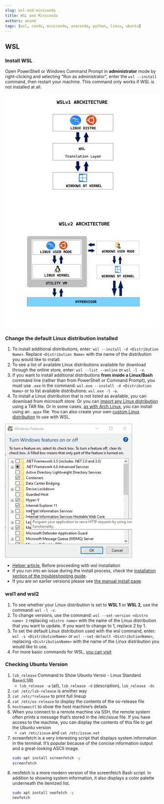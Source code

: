 ```yaml
---
slug: wsl-and-miniconda
title: WSL and Miniconda
authors: anand
tags: [wsl, conda, miniconda, anaconda, python, linux, ubuntu]
---
```


<!-- import Highlight from '@site/src/components/Highlight'; -->

<!-- <Highlight color='#800031' highlight='fg' fontWeight='bold'> ECMA International</Highlight>  -->

## WSL

### Install WSL

Open PowerShell or Windows Command Prompt in **administrator** mode by right-clicking and selecting "Run as administrator", enter the `wsl --install` command, then restart your machine. This command only works if WSL is not installed at all.

<!--truncate-->

![wsl - windowsWindows Features](./wsl1.png)
![wsl - windowsWindows Features](./wsl2.png)

### Change the default Linux distribution installed

1. To install additional distributions, enter: `wsl --install -d <Distribution Name>`. Replace `<Distribution Name>` with the name of the distribution you would like to install.
2. To see a list of available Linux distributions available for download through the online store, enter: `wsl --list --online` or `wsl -l -o`.
3. If you want to install additional distributions **from inside a Linux/Bash** command line (rather than from PowerShell or Command Prompt), you must use `.exe` in the command: `wsl.exe --install -d <Distribution Name>` or to list available distributions: `wsl.exe -l -o`.
4. To install a Linux distribution that is not listed as available, you can download from microsoft store. Or you can [import any Linux distribution](https://learn.microsoft.com/en-us/windows/wsl/use-custom-distro) using a TAR file. Or in some cases, [as with Arch Linux](https://wsldl-pg.github.io/ArchW-docs/How-to-Setup/), you can install using an `.appx` file. You can also create your own [custom Linux distribution](https://learn.microsoft.com/en-us/windows/wsl/build-custom-distro) to use with WSL.

![wsl - windowsWindows Features](./wsl-win.gif)

* [Helper article](https://www.partitionwizard.com/partitionmagic/wsl-not-working-in-windows-11.html), Before proceeding with wsl installation
* If you run into an issue during the install process, check the [installation section of the troubleshooting guide](https://learn.microsoft.com/en-us/windows/wsl/troubleshooting#installation-issues).
* If you are on earlier versions please see [the manual install page](https://learn.microsoft.com/en-us/windows/wsl/install-manual).


### wsl1 and wsl2

1. To see whether your Linux distribution is set to **WSL 1** or **WSL 2**, use the command: `wsl -l -v`.
2. To change versions, use the command: `wsl --set-version <distro name> 2` replacing `<distro name>` with the name of the Linux distribution that you want to update. If you want to change to 1, replace 2 by 1.
3. To set the default Linux distribution used with the wsl command, enter: `wsl -s <DistributionName>` or `wsl --set-default <DistributionName>`, replacing `<DistributionName>` with the name of the Linux distribution you would like to use.
4. For more basic commands for WSL, [you can visit](https://learn.microsoft.com/en-us/windows/wsl/basic-commands)

### Checking Ubuntu Version

1. `lsb_release` Command to Show Ubuntu Versio - Linux Standard Base(LSB)
    - `lsb_release -a` (all), `lsb_release -d` (description), `lsb_release -dc`
2. `cat /etc/lsb-release` is another way
3. `cat /etc/*release` to print full lineup
4. `cat /etc/os-release` to display the contents of the os-release file
5. `hostnamectl` to show the host machine’s details
6. When you connect to a remote machine via SSH, the remote system often prints a message that’s stored in the /etc/issue file. If you have access to the machine, you can display the contents of this file to get the Ubuntu version
    - `cat /etc/issue` and `cat /etc/issue.net`
7. screenfetch is a very interesting script that displays system information in the terminal. It’s popular because of the concise information output and a great-looking ASCII image.
    ```bash
    sudo apt install screenfetch -y
    screenfetch
    ```
8. neofetch is a more modern version of the screenfetch Bash script. In addition to showing system information, it also displays a color palette underneath the itemized list.
    ```sh
    sudo apt install neofetch -y
    neofetch
    ```

<!-- ### Setting up nodejs with nvm on WSL


## Miniconda

## SSH key in github

## ubuntu remote login website and other through putty -->